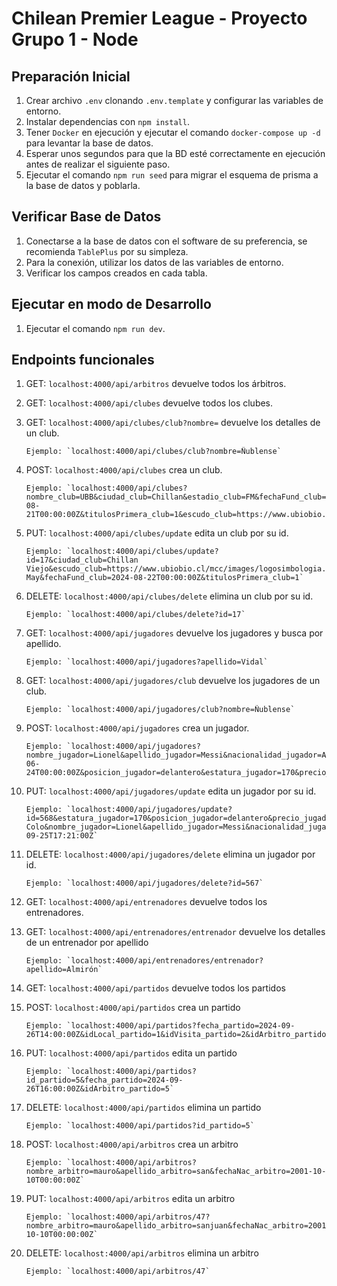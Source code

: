 # Chilean Premier League - Proyecto Grupo 1 - Node

## Preparación Inicial

1. Crear archivo `.env` clonando `.env.template` y configurar las variables de entorno.
2. Instalar dependencias con `npm install`.
3. Tener `Docker` en ejecución y ejecutar el comando `docker-compose up -d` para levantar la base de datos.
4. Esperar unos segundos para que la BD esté correctamente en ejecución antes de realizar el siguiente paso.
5. Ejecutar el comando `npm run seed` para migrar el esquema de prisma a la base de datos y poblarla.

## Verificar Base de Datos

1. Conectarse a la base de datos con el software de su preferencia, se recomienda `TablePlus` por su simpleza.
2. Para la conexión, utilizar los datos de las variables de entorno.
3. Verificar los campos creados en cada tabla.

## Ejecutar en modo de Desarrollo

1. Ejecutar el comando `npm run dev`.

## Endpoints funcionales

1.  GET: `localhost:4000/api/arbitros` devuelve todos los árbitros.

2.  GET: `localhost:4000/api/clubes` devuelve todos los clubes.

3.  GET: `localhost:4000/api/clubes/club?nombre=` devuelve los detalles de un club.

        Ejemplo: `localhost:4000/api/clubes/club?nombre=Ñublense`

4.  POST: `localhost:4000/api/clubes` crea un club.

        Ejemplo: `localhost:4000/api/clubes?nombre_club=UBB&ciudad_club=Chillan&estadio_club=FM&fechaFund_club=2024-08-21T00:00:00Z&titulosPrimera_club=1&escudo_club=https://www.ubiobio.cl/mcc/images/logosimbologia.png`

5.  PUT: `localhost:4000/api/clubes/update` edita un club por su id.

        Ejemplo: `localhost:4000/api/clubes/update?id=17&ciudad_club=Chillan Viejo&escudo_club=https://www.ubiobio.cl/mcc/images/logosimbologia.png&estadio_club=Fernando May&fechaFund_club=2024-08-22T00:00:00Z&titulosPrimera_club=1`

6.  DELETE: `localhost:4000/api/clubes/delete` elimina un club por su id.

        Ejemplo: `localhost:4000/api/clubes/delete?id=17`

7.  GET: `localhost:4000/api/jugadores` devuelve los jugadores y busca por apellido.

        Ejemplo: `localhost:4000/api/jugadores?apellido=Vidal`

8.  GET: `localhost:4000/api/jugadores/club` devuelve los jugadores de un club.

        Ejemplo: `localhost:4000/api/jugadores/club?nombre=Ñublense`

9.  POST: `localhost:4000/api/jugadores` crea un jugador.

        Ejemplo: `localhost:4000/api/jugadores?nombre_jugador=Lionel&apellido_jugador=Messi&nacionalidad_jugador=Argentina&fechaNac_jugador=1986-06-24T00:00:00Z&posicion_jugador=delantero&estatura_jugador=170&precio_jugador=0&club_jugador=Palestino`

10. PUT: `localhost:4000/api/jugadores/update` edita un jugador por su id.

        Ejemplo: `localhost:4000/api/jugadores/update?id=568&estatura_jugador=170&posicion_jugador=delantero&precio_jugador=0&club_jugador=Colo Colo&nombre_jugador=Lionel&apellido_jugador=Messi&nacionalidad_jugador=Argentina&fechaNac_jugador=2024-09-25T17:21:00Z`

11. DELETE: `localhost:4000/api/jugadores/delete` elimina un jugador por id.

        Ejemplo: `localhost:4000/api/jugadores/delete?id=567`

12. GET: `localhost:4000/api/entrenadores` devuelve todos los entrenadores.

13. GET: `localhost:4000/api/entrenadores/entrenador` devuelve los detalles de un entrenador por apellido

        Ejemplo: `localhost:4000/api/entrenadores/entrenador?apellido=Almirón`

14. GET: `localhost:4000/api/partidos` devuelve todos los partidos

15. POST: `localhost:4000/api/partidos` crea un partido

        Ejemplo: `localhost:4000/api/partidos?fecha_partido=2024-09-26T14:00:00Z&idLocal_partido=1&idVisita_partido=2&idArbitro_partido=4`

16. PUT: `localhost:4000/api/partidos` edita un partido

        Ejemplo: `localhost:4000/api/partidos?id_partido=5&fecha_partido=2024-09-26T16:00:00Z&idArbitro_partido=5`

17. DELETE: `localhost:4000/api/partidos` elimina un partido

        Ejemplo: `localhost:4000/api/partidos?id_partido=5`

18. POST: `localhost:4000/api/arbitros` crea un arbitro

        Ejemplo: `localhost:4000/api/arbitros?nombre_arbitro=mauro&apellido_arbitro=san&fechaNac_arbitro=2001-10-10T00:00:00Z`

19. PUT: `localhost:4000/api/arbitros` edita un arbitro

        Ejemplo: `localhost:4000/api/arbitros/47?nombre_arbitro=mauro&apellido_arbitro=sanjuan&fechaNac_arbitro=2001-10-10T00:00:00Z`

20. DELETE: `localhost:4000/api/arbitros` elimina un arbitro

        Ejemplo: `localhost:4000/api/arbitros/47`
